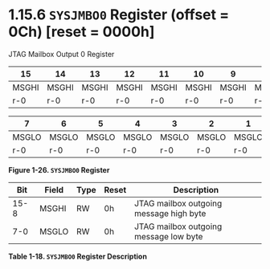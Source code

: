 # 1.15.6 `SYSJMBO0` Register (offset = 0Ch) [reset = 0000h]

JTAG Mailbox Output 0 Register

<a id="figure-1-26"></a>

| 15    | 14    | 13    | 12    | 11    | 10    | 9     | 8     |
| ----- | ----- | ----- | ----- | ----- | ----- | ----- | ----- |
| MSGHI | MSGHI | MSGHI | MSGHI | MSGHI | MSGHI | MSGHI | MSGHI |
| r-0   | r-0   | r-0   | r-0   | r-0   | r-0   | r-0   | r-0   |

| 7     | 6     | 5     | 4     | 3     | 2     | 1     | 0     |
| ----- | ----- | ----- | ----- | ----- | ----- | ----- | ----- |
| MSGLO | MSGLO | MSGLO | MSGLO | MSGLO | MSGLO | MSGLO | MSGLO |
| r-0   | r-0   | r-0   | r-0   | r-0   | r-0   | r-0   | r-0   |

**Figure 1-26. `SYSJMBO0` Register**

<a id="table-1-18"></a>

| Bit  | Field | Type | Reset | Description                             |
| ---- | ----- | ---- | ----- | --------------------------------------- |
| 15-8 | MSGHI | RW   | 0h    | JTAG mailbox outgoing message high byte |
| 7-0  | MSGLO | RW   | 0h    | JTAG mailbox outgoing message low byte  |

**Table 1-18. `SYSJMBO0` Register Description**
